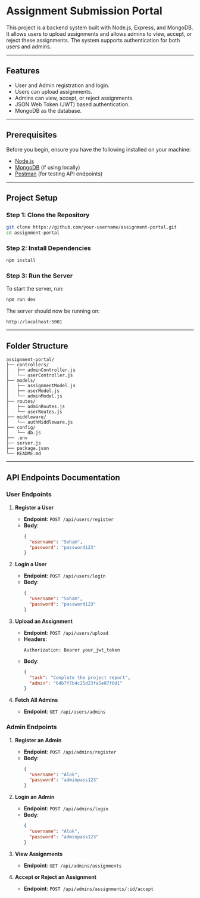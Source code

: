 
# Assignment Submission Portal

This project is a backend system built with Node.js, Express, and MongoDB. It allows users to upload assignments and allows admins to view, accept, or reject these assignments. The system supports authentication for both users and admins.

---

## Features
- User and Admin registration and login.
- Users can upload assignments.
- Admins can view, accept, or reject assignments.
- JSON Web Token (JWT) based authentication.
- MongoDB as the database.

---

## Prerequisites
Before you begin, ensure you have the following installed on your machine:

- [Node.js](https://nodejs.org/en/download/)
- [MongoDB](https://www.mongodb.com/try/download/community) (if using locally)
- [Postman](https://www.postman.com/downloads/) (for testing API endpoints)

---

## Project Setup

### Step 1: Clone the Repository
```bash
git clone https://github.com/your-username/assignment-portal.git
cd assignment-portal
```

### Step 2: Install Dependencies
```bash
npm install
```

### Step 3: Run the Server
To start the server, run:

```bash
npm run dev
```

The server should now be running on:
```
http://localhost:5001
```

---

## Folder Structure
```
assignment-portal/
├── controllers/
│   ├── adminController.js
│   └── userController.js
├── models/
│   ├── assignmentModel.js
│   ├── userModel.js
│   └── adminModel.js
├── routes/
│   ├── adminRoutes.js
│   └── userRoutes.js
├── middleware/
│   └── authMiddleware.js
├── config/
│   └── db.js
├── .env
├── server.js
├── package.json
└── README.md
```

---

## API Endpoints Documentation

### User Endpoints
1. **Register a User**
   - **Endpoint**: `POST /api/users/register`
   - **Body**:
     ```json
     {
       "username": "Soham",
       "password": "password123"
     }
     ```

2. **Login a User**
   - **Endpoint**: `POST /api/users/login`
   - **Body**:
     ```json
     {
       "username": "Soham",
       "password": "password123"
     }
     ```

3. **Upload an Assignment**
   - **Endpoint**: `POST /api/users/upload`
   - **Headers**:
     ```
     Authorization: Bearer your_jwt_token
     ```
   - **Body**:
     ```json
     {
       "task": "Complete the project report",
       "admin": "64b7f7b4c25d23fa5e87f0d1"
     }
     ```

4. **Fetch All Admins**
   - **Endpoint**: `GET /api/users/admins`

### Admin Endpoints
1. **Register an Admin**
   - **Endpoint**: `POST /api/admins/register`
   - **Body**:
     ```json
     {
       "username": "Alok",
       "password": "adminpass123"
     }
     ```

2. **Login an Admin**
   - **Endpoint**: `POST /api/admins/login`
   - **Body**:
     ```json
     {
       "username": "Alok",
       "password": "adminpass123"
     }
     ```

3. **View Assignments**
   - **Endpoint**: `GET /api/admins/assignments`

4. **Accept or Reject an Assignment**
   - **Endpoint**: `POST /api/admins/assignments/:id/accept`
